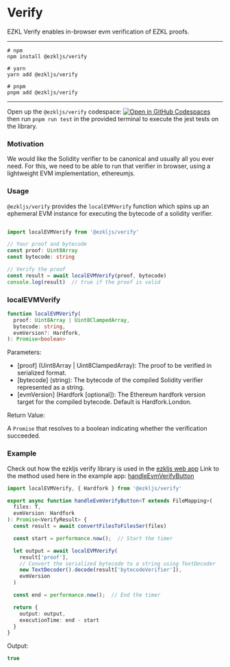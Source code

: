 # Verify 

EZKL Verify enables in-browser evm verification of EZKL proofs.

---

```shell
# npm
npm install @ezkljs/verify

# yarn
yarn add @ezkljs/verify

# pnpm
pnpm add @ezkljs/verify
```

---

Open up the `@ezkljs/verify` codespace: [![Open in GitHub Codespaces](https://github.com/codespaces/badge.svg)](https://codespaces.new/zkonduit/inbrowser-evm-verify)
then run `pnpm run test` in the provided terminal to execute the jest tests on the library.


### Motivation

We would like the Solidity verifier to be canonical and usually all you ever need. For this, we need to be able to run that verifier in browser, using a lightweight EVM implementation, ethereumjs.

### Usage

`@ezkljs/verify` provides the `localEVMVerify` function which spins up an ephemeral EVM instance for executing the bytecode of a solidity verifier.

```typescript

import localEVMVerify from '@ezkljs/verify'

// Your proof and bytecode
const proof: Uint8Array
const bytecode: string

// Verify the proof
const result = await localEVMVerify(proof, bytecode)
console.log(result)  // true if the proof is valid
```

### localEVMVerify
    
```typescript
function localEVMVerify(
  proof: Uint8Array | Uint8ClampedArray,
  bytecode: string,
  evmVersion?: Hardfork,
): Promise<boolean>
```
Parameters:

- [proof] (Uint8Array | Uint8ClampedArray): The proof to be verified in serialized format.
- [bytecode] (string): The bytecode of the compiled Solidity verifier represented as a string.
- [evmVersion] (Hardfork [optional]): The Ethereum hardfork version target for the compiled bytecode. Default is Hardfork.London.

Return Value:

A `Promise` that resolves to a boolean indicating whether the verification succeeded.

### Example

Check out how the ezkljs verify library is used in the [ezkljs web app](http://localhost:3000/)
Link to the method used here in the example app: [handleEvmVerifyButton](https://github.com/zkonduit/ezkljs-engine/blob/main/app/Utils.tsx#L298)

```typescript
import localEVMVerify, { Hardfork } from '@ezkljs/verify'

export async function handleEvmVerifyButton<T extends FileMapping>(
  files: T,
  evmVersion: Hardfork
): Promise<VerifyResult> {
  const result = await convertFilesToFilesSer(files)

  const start = performance.now();  // Start the timer

  let output = await localEVMVerify(
    result['proof'],
    // Convert the serialized bytecode to a string using TextDecoder
    new TextDecoder().decode(result['bytecodeVerifier']),
    evmVersion
  )

  const end = performance.now();  // End the timer

  return {
    output: output,
    executionTime: end - start
  }
}

```

Output: 

```typescript
true
```

